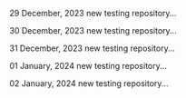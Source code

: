 29 December, 2023
new testing repository...

30 December, 2023
new testing repository...

31 December, 2023
new testing repository...

01 January, 2024
new testing repository...

02 January, 2024
new testing repository...